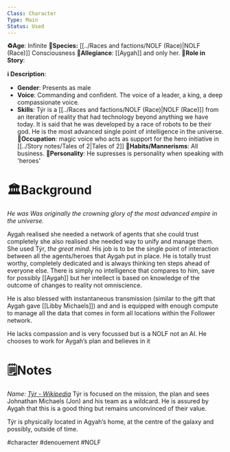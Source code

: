 ```yaml
---
Class: Character
Type: Main 
Status: Used
---
```


**♻️Age**: Infinite
👾**Species:** [[../Races and factions/NOLF (Race)|NOLF (Race)]] Consciousness 
🏅**Allegiance**: [[Aygah]] and only her. 
**🎲Role in Story**: 

**ℹ️ Description**: 
* **Gender**: Presents as male
* **Voice**: Commanding and confident. The voice of a leader, a king, a deep compassionate voice.
* **Skills**: Týr is a [[../Races and factions/NOLF (Race)|NOLF (Race)]] from an iteration of reality that had technology beyond anything we have today. It is said that he was developed by a race of robots to be their god. He is the most advanced single point of intelligence in the universe.
**💼Occupation**: magic voice who acts as support for the hero initiative in [[../Story notes/Tales of 2|Tales of 2]]
**🎺Habits/Mannerisms**: All business. 
**🧨Personality**: He supresses is personality when speaking with 'heroes'
# 🏛️Background
*He was Was originally the crowning glory of the most advanced empire in the universe.*

Aygah realised she needed a network of agents that she could trust completely she also realised she needed way to unify and manage them. She used Týr, *the great mind*. His job is to be the single point of interaction between all the agents/heroes that Aygah put in place. He is totally trust worthy, completely dedicated and is always thinking ten steps ahead of everyone else. There is simply no intelligence  that compares to him, save for possibly [[Aygah]] but her intellect is based on knowledge of the outcome of changes to reality not omniscience. 

He is also blessed with instantaneous transmission (similar to the gift that Aygah gave [[Libby Michaels]]) and and is equipped with enough compute to manage all the data that comes in form all locations within the Follower network.

He lacks compassion and is very focussed but is a NOLF not an AI. He chooses to work for Aygah’s plan and believes in it

# 🗒️Notes
*Name:  [Týr - Wikipedia](https://en.wikipedia.org/wiki/T%C3%BDr)*
Týr is focused on the mission, the plan and sees Johnathan Michaels (Jon) and his team as a wildcard. He is assured by Aygah that this is a good thing but remains unconvinced of their value.

Týr is physically located in Agyah’s home, at the centre of the galaxy and possibly, outside of time.

#character #denouement #NOLF 